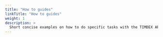 ```yaml
---
title: "How to guides"
linkTitle: "How to guides"
weight: 1
description: >
  Short concise examples on how to do specific tasks with the TIMDEX API.
---
```


